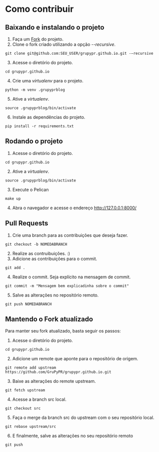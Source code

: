 # Como contribuir


## Baixando e instalando o projeto

1. Faça um [Fork](https://github.com/GruPyPR/grupypr.github.io/fork) do projeto.
2. Clone o fork criado utilizando a opção *--recursive*.
```
git clone git@github.com:SEU_USER/grupypr.github.io.git -—recursive
```
3. Acesse o diretório do projeto.
```
cd grupypr.github.io
```
4. Crie uma *virtualenv* para o projeto.
```
python -m venv .grupyprblog
```
5. Ative a *virtualenv*.
```
source .grupyprblog/bin/activate
```
6. Instale as dependências do projeto.
```
pip install -r requirements.txt
```

## Rodando o projeto
1. Acesse o diretório do projeto.
```
cd grupypr.github.io
```
2. Ative a *virtualenv*.
```
source .grupyprblog/bin/activate
```
3. Execute o Pelican
```
make up
```
4. Abra o navegador e acesse o endereço http://127.0.0.1:8000/

## Pull Requests
1. Crie uma branch para as contribuições que deseja fazer.
```
git checkout -b NOMEDABRANCH
```
2. Realize as contruibuições. :)
3. Adicione as contribuições para o commit.
```
git add .
```
4. Realize o commit. Seja explícito na mensagem de commit.
```
git commit -m "Mensagem bem explicadinha sobre o commit"
```
5. Salve as alterações no repositório remoto.
```
git push NOMEDABRANCH
```


## Mantendo o Fork atualizado
Para manter seu fork atualizado, basta seguir os passos:

1. Acesse o diretório do projeto.
```
cd grupypr.github.io
```
2. Adicione um remote que aponte para o repositório de origem.
```
git remote add upstream https://github.com/GruPyPR/grupypr.github.io.git
```
3. Baixe as alterações do remote upstream.
```
git fetch upstream
```
4. Acesse a branch src local.
```
git checkout src
```
5. Faça o merge da branch src do upstream com o seu repositório local.
```
git rebase upstream/src
```
6. E finalmente, salve as alterações no seu repositório remoto
```
git push
```
